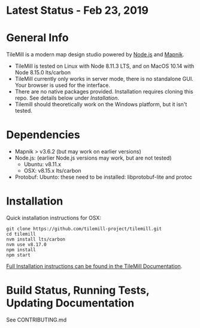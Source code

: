 # Latest Status - Feb 23, 2019

# General Info
TileMill is a modern map design studio powered by [Node.js](https://nodejs.org) and [Mapnik](https://mapnik.org).

- TileMill is tested on Linux with Node 8.11.3 LTS, and on MacOS 10.14 with Node 8.15.0 lts/carbon
- TileMill currently only works in server mode, there is no standalone GUI.  Your browser is used for the interface.
- There are no native packages provided. Installation requires cloning this repo. See details below under *Installation*.
- Tilemill should theoretically work on the Windows platform, but it isn't tested.


# Dependencies

- Mapnik > v3.6.2 (but may work on earlier versions)
- Node.js:  (earlier Node.js versions may work, but are not tested)
	- Ubuntu: v8.11.x
	- OSX: v8.15.x lts/carbon
- Protobuf: Ubunto: these need to be installed: libprotobuf-lite and protoc


# Installation
Quick installation instructions for OSX:

    git clone https://github.com/tilemill-project/tilemill.git
    cd tilemill
    nvm install lts/carbon
    nvm use v8.17.0
    npm install
    npm start

[Full Installation instructions can be found in the TileMill Documentation](https://tilemill-project.github.io/tilemill/docs/install/).


# Build Status, Running Tests, Updating Documentation

See CONTRIBUTING.md
